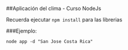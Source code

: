 ##Aplicación del clima - Curso NodeJs

Recuerda ejecutar ```npm install``` para las librerias

###Ejemplo:

```node app -d "San Jose Costa Rica"```